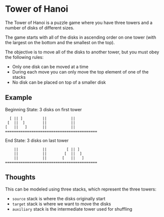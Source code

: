 # Tower of Hanoi

The Tower of Hanoi is a puzzle game where you have three towers and a number
of disks of different sizes.

The game starts with all of the disks in ascending order on one tower
(with the largest on the bottom and the smallest on the top).

The objective is to move all of the disks to another tower, but you must obey
the following rules:

- Only one disk can be moved at a time
- During each move you can only move the top element of one of the stacks
- No disk can be placed on top of a smaller disk

## Example

Beginning State: 3 disks on first tower

```
  [ || ]         ||           ||
 [  ||  ]        ||           ||
[   ||   ]       ||           ||
==========================================
```

End State: 3 disks on last tower

```
    ||           ||         [ || ]
    ||           ||        [  ||  ]
    ||           ||       [   ||   ]
==========================================
```

## Thoughts

This can be modeled using three stacks, which represent the three towers:

- `source` stack is where the disks originally start
- `target` stack is where we want to move the disks
- `auxiliary` stack is the intermediate tower used for shuffling

